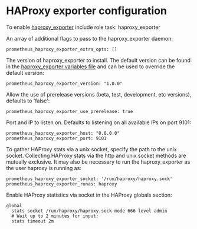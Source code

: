 # HAProxy exporter configuration

To enable [haproxy_exporter](https://github.com/prometheus/haproxy_exporter) include role task: haproxy_exporter

An array of additional flags to pass to the haproxy_exporter daemon:

    prometheus_haproxy_exporter_extra_opts: []

The version of haproxy_exporter to install. The default version can be found in the [haproxy_exporter variables file](../vars/software/haproxy_exporter.yml) and can be used to override the default version:

    prometheus_haproxy_exporter_version: "1.0.0"

Allow the use of prerelease versions (beta, test, development, etc versions), defaults to 'false':

    prometheus_haproxy_exporter_use_prerelease: true

Port and IP to listen on. Defaults to listening on all available IPs on port 9101:

    prometheus_haproxy_exporter_host: "0.0.0.0"
    prometheus_haproxy_exporter_port: 9101

To gather HAProxy stats via a unix socket, specify the path to the unix socket. Collecting HAProxy stats via the http and unix socket methods are mutually exclusive. It may also be necessary to run the haproxy_exporter as the user haproxy is running as:

    prometheus_haproxy_exporter_socket: '/run/haproxy/haproxy.sock'
    prometheus_haproxy_exporter_runas: haproxy

Enable HAProxy statistics via socket in the HAProxy globals section:

    global
      stats socket /run/haproxy/haproxy.sock mode 666 level admin
      # Wait up to 2 minutes for input:
      stats timeout 2m
